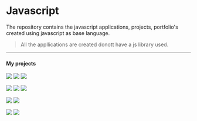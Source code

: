 # Javascript
The repository contains the javascript applications, projects, portfolio's created using javascript as base language.
>All the appllications are created donott have a js library used.
***
#### My projects
![](https://img.shields.io/badge/-Budget%20App-0a0a0a.svg?style=flat&colorA=0a0a0a)  ![](https://img.shields.io/badge/-Dice%20Games-0a0a0a.svg?style=flat&colorA=0a0a0a)   ![](https://img.shields.io/badge/-Countdown%20Timer-0a0a0a.svg?style=flat&colorA=0a0a0a)

![](https://img.shields.io/badge/-Notes%20App-0a0a0a.svg?style=flat&colorA=0a0a0a)   ![](https://img.shields.io/badge/-password%20generator-0a0a0a.svg?style=flat&colorA=0a0a0a)  ![](https://img.shields.io/badge/-Drum%20Kit-0a0a0a.svg?style=flat&colorA=0a0a0a)

![](https://img.shields.io/badge/-Canvas%20-0a0a0a.svg?style=flat&colorA=0a0a0a)  ![](https://img.shields.io/badge/-Github%20Profile-0a0a0a.svg?style=flat&colorA=0a0a0a)

![](https://img.shields.io/badge/-JS%20Clock-0a0a0a.svg?style=flat&colorA=0a0a0a)   ![](https://img.shields.io/badge/-Recipe%20App-0a0a0a.svg?style=flat&colorA=0a0a0a)



